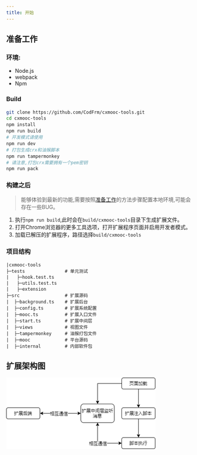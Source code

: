 ```yaml
---
title: 开始
---
```


## 准备工作

### 环境:
* Node.js
* webpack
* Npm

### Build
```bash
git clone https://github.com/CodFrm/cxmooc-tools.git
cd cxmooc-tools
npm install
npm run build
# 开发模式请使用
npm run dev
# 打包生成crx和油猴脚本
npm run tampermonkey
# 请注意,打包crx需要拥有一个pem密钥
npm run pack
```

### 构建之后
> 能够体验到最新的功能,需要按照[准备工作](#准备工作)的方法步骤配置本地环境,可能会存在一些BUG。

1. 执行`npm run build`,此时会在`build/cxmooc-tools`目录下生成扩展文件。
2. 打开Chrome浏览器的更多工具选项，打开扩展程序页面并启用开发者模式。
3. 加载已解压的扩展程序，路径选择`build/cxmooc-tools`

### 项目结构
```
|cxmooc-tools
├─tests               # 单元测试
|   ├─hook.test.ts
|   ├─utils.test.ts
|   ├─extension
├─src                 # 扩展源码
|  ├─background.ts    # 扩展后台
|  ├─config.ts        # 扩展系统配置
|  ├─mooc.ts          # 扩展入口文件
|  ├─start.ts         # 扩展中间层
|  ├─views            # 视图文件
|  ├─tampermonkey     # 油猴打包文件
|  ├─mooc             # 平台源码
|  ├─internal         # 内部软件包
```

## 扩展架构图
![](/img/扩展架构图.png)

